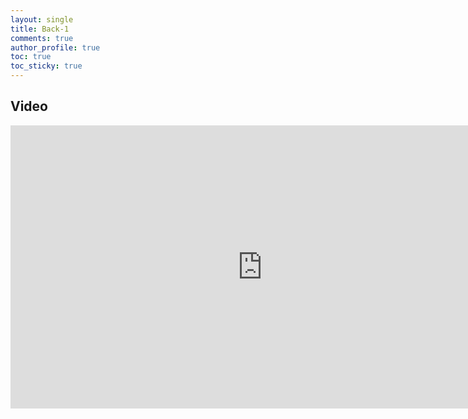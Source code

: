 ```yaml
---
layout: single
title: Back-1
comments: true
author_profile: true
toc: true
toc_sticky: true
---
```


## Video

<iframe
  width="806"
  height="453"
  src="https://www.youtube.com/embed/eE7dzM0iexc"
  frameborder="0"
  allow="accelerometer; autoplay; encrypted-media; gyroscope; picture-in-picture"
  allowfullscreen>
</iframe>
